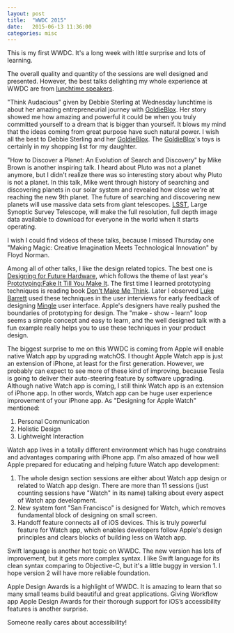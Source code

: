 ```yaml
---
layout: post
title:  "WWDC 2015"
date:   2015-06-13 11:36:00
categories: misc
---
```


This is my first WWDC. It's a long week with little surprise and lots
of learning.

The overall quality and quantity of the sessions are well designed
and presented. However, the best talks delighting my whole
experience at WWDC are from [lunchtime speakers][lunchtime-speakers].

"Think Audacious" given by Debbie Sterling at Wednesday lunchtime is
about her amazing entrepreneurial journey with
[GoldieBlox][goldieblox]. Her story showed me how
amazing and powerful it could be when you truly committed yourself to
a dream that is bigger than yourself. It blows my mind that the ideas
coming from great purpose have such natural power. I wish all the best
to Debbie Sterling and her [GoldieBlox][goldieblox]. The
[GoldieBlox][goldieblox]'s toys is certainly in my shopping list for
my daughter.

"How to Discover a Planet: An Evolution of Search and Discovery" by
Mike Brown is another inspiring talk.
I heard about Pluto was not a planet anymore, but I didn't realize
there was so interesting story about why Pluto is not a planet. In
this talk, Mike went through history of searching and discovering
planets in our solar system and revealed how close we're at
reaching the new 9th planet. The future of searching and discovering
new planets will use massive data sets from giant telescopes.
[LSST][lsst], Large Synoptic Survey Telescope, will make the
full resolution, full depth image data available to download
for everyone in the world when it starts operating.

I wish I could find videos of these talks, because I missed
Thursday one "Making Magic: Creative Imagination Meets Technological
Innovation" by Floyd Norman.

Among all of other talks, I like the design related topics. The best
one is [Designing for Future Hardware][designing-for-future-hardware],
which follows the theme of last year's
[Prototyping:Fake It Till You Make It][prototyping]. The first time I
learned prototyping techniques is reading book
[Don't Make Me Think][dmmt]. Later I observed [Luke Barrett][luke]
used these techniques in the user interviews for early feedback of
designing [Mingle][mingle] user interface. Apple's designers have really
pushed the boundaries of prototyping for design. The "make - show -
learn" loop seems a simple concept and easy to learn, and the well
designed talk with a fun example really helps you to use these
techniques in your product design.

The biggest surprise to me on this WWDC is coming from Apple will
enable native Watch app by upgrading watchOS.
I thought Apple Watch app is just an extension of iPhone, at least for
the first generation. However, we probably can expect to see more of
these kind of improving, because Tesla is going to deliver their
auto-steering feature by software upgrading.
Although native Watch app is coming, I still think Watch app is an
extension of iPhone app. In other words, Watch app can be huge user
experience improvement of your iPhone app.
As "Designing for Apple Watch" mentioned:

1. Personal Communication
2. Holistic Design
3. Lightweight Interaction

Watch app lives in a totally different environment which has huge
constrains and advantages comparing with iPhone app.
I'm also amazed of how well Apple prepared for educating and
helping future Watch app development:

1. The whole design section sessions are either about Watch app design
   or related to Watch app design. There are more than 11 sessions
   (just counting sessions have "Watch" in its name) talking about
   every aspect of Watch app development.
2. New system font "San Francisco" is designed for Watch, which
   removes fundamental block of designing on small screen.
3. Handoff feature connects all of iOS devices. This is truly powerful
   feature for Watch app, which enables developers follow Apple's
   design principles and clears blocks of building less on Watch app.

Swift language is another hot topic on WWDC. The new version has lots
of improvement, but it gets more complex syntax. I like Swift
language for its clean syntax comparing to Objective-C, but it's a
little buggy in version 1. I hope version 2 will have more reliable
foundation.

Apple Design Awards is a highlight of WWDC. It is amazing to learn
that so many small teams build beautiful and great applications.
Giving Workflow app Apple Design Awards for their thorough
support for iOS’s accessibility features is another surprise.

Someone really cares about accessibility!


[lunchtime-speakers]:            https://developer.apple.com/wwdc/events/lunchtime-speakers/
[designing-for-future-hardware]: https://developer.apple.com/videos/wwdc/2015/?id=801
[prototyping]:                   https://developer.apple.com/videos/wwdc/2014/#223
[goldieblox]:                    http://www.goldieblox.com/
[lsst]:                          http://www.lsst.org/
[newhorizons]:                   http://www.nasa.gov/mission_pages/newhorizons/main/index.html
[dmmt]:                          http://www.amazon.com/Dont-Make-Me-Think-Usability/dp/0321344758
[luke]:                          https://twitter.com/lukebarrett
[mingle]:                        https://thoughtworks.com/mingle
